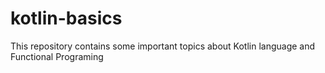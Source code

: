 # kotlin-basics
This repository contains some important topics about Kotlin language and Functional Programing
